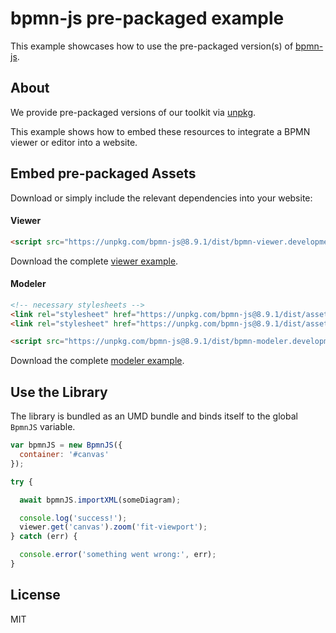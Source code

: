 # bpmn-js pre-packaged example

This example showcases how to use the pre-packaged version(s) of [bpmn-js](https://github.com/bpmn-io/bpmn-js).


## About

We provide pre-packaged versions of our toolkit via [unpkg](https://unpkg.com/bpmn-js/dist/).

This example shows how to embed these resources to integrate a BPMN viewer or editor
into a website.


## Embed pre-packaged Assets

Download or simply include the relevant dependencies into your website:

#### Viewer

```html
<script src="https://unpkg.com/bpmn-js@8.9.1/dist/bpmn-viewer.development.js"></script>
```

Download the complete [viewer example](https://cdn.staticaly.com/gh/bpmn-io/bpmn-js-examples/master/starter/viewer.html).

#### Modeler

```html
<!-- necessary stylesheets -->
<link rel="stylesheet" href="https://unpkg.com/bpmn-js@8.9.1/dist/assets/diagram-js.css" />
<link rel="stylesheet" href="https://unpkg.com/bpmn-js@8.9.1/dist/assets/bpmn-font/css/bpmn.css" />

<script src="https://unpkg.com/bpmn-js@8.9.1/dist/bpmn-modeler.development.js"></script>
```

Download the complete [modeler example](https://cdn.staticaly.com/gh/bpmn-io/bpmn-js-examples/master/starter/modeler.html).


## Use the Library

The library is bundled as an UMD bundle and binds itself to the global `BpmnJS`
variable.

```javascript
var bpmnJS = new BpmnJS({
  container: '#canvas'
});

try {

  await bpmnJS.importXML(someDiagram);

  console.log('success!');
  viewer.get('canvas').zoom('fit-viewport');
} catch (err) {

  console.error('something went wrong:', err);
}
```

## License

MIT
